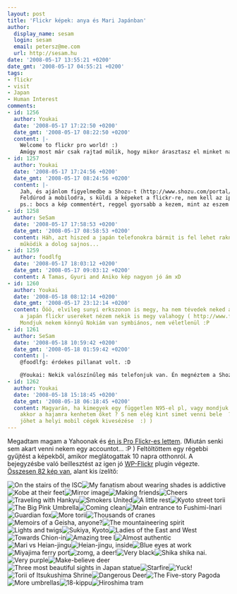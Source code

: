 ```yaml
---
layout: post
title: 'Flickr képek: anya és Mari Japánban'
author:
  display_name: sesam
  login: sesam
  email: petersz@me.com
  url: http://sesam.hu
date: '2008-05-17 13:55:21 +0200'
date_gmt: '2008-05-17 04:55:21 +0200'
tags:
- flickr
- visit
- Japan
- Human Interest
comments:
- id: 1256
  author: Youkai
  date: '2008-05-17 17:22:50 +0200'
  date_gmt: '2008-05-17 08:22:50 +0200'
  content: |-
    Welcome to flickr pro world! :)
    Amúgy most már csak rajtad múlik, hogy mikor árasztasz el minket napi friss képekkel :D
- id: 1257
  author: Youkai
  date: '2008-05-17 17:24:56 +0200'
  date_gmt: '2008-05-17 08:24:56 +0200'
  content: |-
    Jah, és ajánlom figyelmedbe a Shozu-t (http://www.shozu.com/portal/)
    Feldúrod a mobilodra, s küldi a képeket a flickr-re, nem kell az ipari fényképezőt cipelned :)
    ps.: bocs a kép commentért, reggel gyorsabb a kezem, mint az eszem :)
- id: 1258
  author: SeSam
  date: '2008-05-17 17:58:53 +0200'
  date_gmt: '2008-05-17 08:58:53 +0200'
  content: Háh, azt hiszed a japán telefonokra bármit is fel lehet rakni? Nem így
    működik a dolog sajnos...
- id: 1259
  author: foodlfg
  date: '2008-05-17 18:03:12 +0200'
  date_gmt: '2008-05-17 09:03:12 +0200'
  content: A Tamas, Gyuri and Aniko kép nagyon jó ám xD
- id: 1260
  author: Youkai
  date: '2008-05-18 08:12:14 +0200'
  date_gmt: '2008-05-17 23:12:14 +0200'
  content: Ööö, elvileg sunyi erkszonon is megy, ha nem tévedek neked az van, de ahogy
    a japán flickr usereket nézem nekik is megy valahogy ( http://www.flickr.com/groups/94699377@N00/)
    Mondjuk nekem könnyű Nokiám van symbiános, nem véletlenül :P
- id: 1261
  author: SeSam
  date: '2008-05-18 10:59:42 +0200'
  date_gmt: '2008-05-18 01:59:42 +0200'
  content: |-
    @foodlfg: érdekes pillanat volt. :D

    @Youkai: Nekik valószínűleg más telefonjuk van. Én megnéztem a Shozu listáját, és az én SE modellem (W41S) nem volt benne. Japánban a telefonok nem egészen úgy működnek, mint máshol: a szolgáltatóknak specifikus telefonokat építenek a cégek. Pl. az enyém csak az AU KDDI hálózaté. Néhány hálón lehet használni olyan telefont is, ami nem ilyen egyedi, de ez a ritkaság. (Pl. Vodának volt anno rendes stock Nokiája.) Az OS is általában belső (nincs Symbian vagy Win Mobile), a böngészőm meg ilyen Openwave: http://www.openwave.com/us/
- id: 1262
  author: Youkai
  date: '2008-05-18 15:18:45 +0200'
  date_gmt: '2008-05-18 06:18:45 +0200'
  content: Magyarán, ha kimegyek egy független N95-el pl, vagy mondjuk egy ipho-val
    akkor a hajamra kenhetem őket ? S nem elég kint simet venni bele  ? (nah most
    jöhet a helyi mobil cégek kivesézése  :) )
---
```


Megadtam magam a Yahoonak és [én is Pro Flickr-es lettem](http://www.flickr.com/photos/sesamsys). (Miután senki sem akart venni nekem egy accountot... :P ) Feltöltöttem egy régebbi gyűjtést a képekből, amikor meglátogattak 10 napra otthonról. A bejegyzésbe való beillesztést az igen jó [WP-Flickr](http://wordpress.org/extend/plugins/wp-flickr) plugin végezte. [Összesen 82 kép van](http://www.flickr.com/photos/sesamsys/sets/72157605095648266), alant kis ízelítő:

![On the stairs of the ISC](http://farm3.static.flickr.com/2063/2498724446_2921227027_s.jpg)![My fanatism about wearing shades is addictive](http://farm3.static.flickr.com/2193/2497898981_b5a41e2a1c_s.jpg)![Kobe at their feet](http://farm4.static.flickr.com/3242/2497899115_698cbb1db2_s.jpg)![Mirror image](http://farm3.static.flickr.com/2097/2498724870_97085e5d0b_s.jpg)![Making friends](http://farm3.static.flickr.com/2053/2497899453_d977faeae4_s.jpg)![Cheers](http://farm4.static.flickr.com/3190/2497899699_758bc5eb46_s.jpg)![Traveling with Hankyu](http://farm3.static.flickr.com/2092/2498725520_e3509b85e0_s.jpg)![Smokers United](http://farm3.static.flickr.com/2397/2498725412_d796e7bf99_s.jpg)![A little rest](http://farm3.static.flickr.com/2313/2498725636_5a3827578b_s.jpg)![Kyoto street torii](http://farm3.static.flickr.com/2269/2498725794_eec55c1b2b_s.jpg)![The Big Pink Umbrella](http://farm4.static.flickr.com/3154/2498725908_5ca1cbf80f_s.jpg)![Coming clean](http://farm3.static.flickr.com/2351/2498726116_cb2210d082_s.jpg)![Main entrance to Fushimi-Inari](http://farm3.static.flickr.com/2134/2497900677_39b7e0015b_s.jpg)![Guardian fox](http://farm3.static.flickr.com/2286/2497900785_7356e285ff_s.jpg)![More torii](http://farm4.static.flickr.com/3044/2497901003_b514204348_s.jpg)![Thousands of cranes](http://farm3.static.flickr.com/2345/2498726432_d0d3ff0848_s.jpg)![Memoirs of a Geisha, anyone?](http://farm3.static.flickr.com/2028/2498726708_1ab3a827a4_s.jpg)![The mountaineering spirit](http://farm3.static.flickr.com/2353/2498726848_3646a3aeeb_s.jpg)![Lights and twigs](http://farm3.static.flickr.com/2110/2497901463_d50e769518_s.jpg)![Sukiya, Kyoto](http://farm4.static.flickr.com/3139/2497901567_8e17b11545_s.jpg)![Ladies of the East and West](http://farm4.static.flickr.com/3241/2498727212_8e47b5c3d9_s.jpg)![Towards Chion-in](http://farm3.static.flickr.com/2029/2498727324_cdce59b215_s.jpg)![Amazing tree I](http://farm3.static.flickr.com/2216/2498727490_31a16a7dc8_s.jpg)![Almost authentic](http://farm3.static.flickr.com/2259/2497902189_e66e7a7c65_s.jpg)![Mari vs Heian-jingu](http://farm4.static.flickr.com/3117/2497902283_14f6793dd0_s.jpg)![Heian-jingu, inside](http://farm3.static.flickr.com/2097/2498728096_0037b79292_s.jpg)![Blue eyes at work](http://farm3.static.flickr.com/2248/2498728230_e6049b6d11_s.jpg)![Miyajima ferry port](http://farm4.static.flickr.com/3186/2497902761_fd6f24b75d_s.jpg)![zomg, a deer!](http://farm3.static.flickr.com/2089/2498728422_c34db37af6_s.jpg)![Very black](http://farm3.static.flickr.com/2274/2497903109_c830e47d9b_s.jpg)![Shika shika nai.](http://farm3.static.flickr.com/2214/2497902983_5e5733ff42_s.jpg)![Very purple](http://farm3.static.flickr.com/2317/2498728754_ae10009b46_s.jpg)![Make-believe deer](http://farm3.static.flickr.com/2373/2498728878_d8ccaaf69e_s.jpg)![Three most beautiful sights in Japan statue](http://farm3.static.flickr.com/2294/2497903519_06cf3c59dc_s.jpg)![Starfire](http://farm4.static.flickr.com/3200/2497903855_1dd6ef5b71_s.jpg)![Yuck!](http://farm3.static.flickr.com/2104/2498729152_3db3895e83_s.jpg)![Torii of Itsukushima Shrine](http://farm4.static.flickr.com/3228/2498729986_256e3317c2_s.jpg)![Dangerous Deer](http://farm3.static.flickr.com/2285/2497904505_c0125ed685_s.jpg)![The Five-story Pagoda](http://farm3.static.flickr.com/2110/2498730232_cefd3d6868_s.jpg)![More umbrellas](http://farm3.static.flickr.com/2089/2498730340_309ac9621a_s.jpg)![18-kippu](http://farm3.static.flickr.com/2170/2498730446_76aec4393a_s.jpg)![Hiroshima tram](http://farm4.static.flickr.com/3052/2498730574_05ceac291f_s.jpg)

